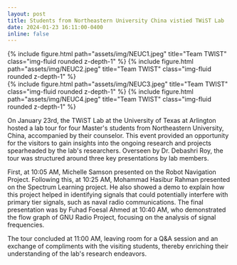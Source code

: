 ```yaml
---
layout: post
title: Students from Northeastern University China vistied TWiST Lab
date: 2024-01-23 16:11:00-0400
inline: false
---
```


<div class="row justify-content-sm-center">
<div class="col-sm-4 mt-3 mt-md-0">
    {% include figure.html path="assets/img/NEUC1.jpeg" title="Team TWIST" class="img-fluid rounded z-depth-1" %}
{% include figure.html path="assets/img/NEUC2.jpeg" title="Team TWIST" class="img-fluid rounded z-depth-1" %}
</div>
    <div class="col-sm-4 mt-3 mt-md-0">
        {% include figure.html path="assets/img/NEUC3.jpeg" title="Team TWIST" class="img-fluid rounded z-depth-1" %}
 {% include figure.html path="assets/img/NEUC4.jpeg" title="Team TWIST" class="img-fluid rounded z-depth-1" %}
    </div>
</div>

On January 23rd, the TWiST Lab at the University of Texas at Arlington hosted a lab tour for four Master's students from Northeastern University, China, accompanied by their counselor. This event provided an opportunity for the visitors to gain insights into the ongoing research and projects spearheaded by the lab's researchers. Overseen by Dr. Debashri Roy, the tour was structured around three key presentations by lab members.

First, at 10:05 AM, Michelle Samson presented on the Robot Navigation Project. Following this, at 10:25 AM, Mohammad Hasibur Rahman presented on the Spectrum Learning  project. He also showed a demo to explain how this project helped in identifying signals that could potentially interfere with primary tier signals, such as naval radio communications. The final presentation was by Fuhad Foesal Ahmed at 10:40 AM, who demonstrated the flow graph of GNU Radio Project, focusing on the analysis of signal frequencies.

The tour concluded at 11:00 AM, leaving room for a Q&A session and an exchange of compliments with the visiting students, thereby enriching their understanding of the lab's research endeavors.
